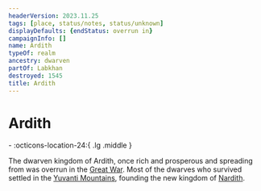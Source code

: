 ```yaml
---
headerVersion: 2023.11.25
tags: [place, status/notes, status/unknown]
displayDefaults: {endStatus: overrun in}
campaignInfo: []
name: Ardith
typeOf: realm
ancestry: dwarven
partOf: Labkhan
destroyed: 1545
title: Ardith
---
```

# Ardith
<div class="grid cards ext-narrow-margin ext-one-column" markdown>
-  
    :octicons-location-24:{ .lg .middle }   
</div>


The dwarven kingdom of Ardith, once rich and prosperous and spreading from was overrun in the [Great War](<../../../events/1500s/great-war.md>). Most of the dwarves who survived settled in the [Yuvanti Mountains](<../../greater-dunmar/yuvanti-mountains.md>), founding the new kingdom of [Nardith](<../../greater-dunmar/realms/nardith/nardith.md>).



